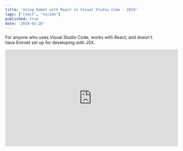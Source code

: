 ```yaml
---
title: 'Using Emmet with React in Visual Studio Code - 2019'
tags: ["react", "vscode"]
published: true
date: '2019-03-20'
---
```


For anyone who uses Visual Studio Code, works with React, and doesn't have Emmet set up for developing with JSX.

<iframe width="560" height="315" src="https://www.youtube.com/embed/-BIQjRd3NGk" frameborder="0" allow="accelerometer; autoplay; encrypted-media; gyroscope; picture-in-picture" allowfullscreen></iframe>